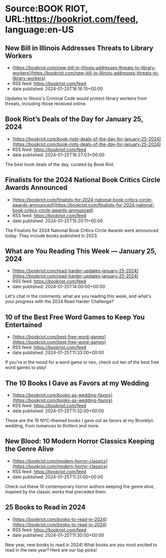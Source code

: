 # Source:BOOK RIOT, URL:https://bookriot.com/feed, language:en-US

## New Bill in Illinois Addresses Threats to Library Workers
 - [https://bookriot.com/new-bill-in-illinois-addresses-threats-to-library-workers](https://bookriot.com/new-bill-in-illinois-addresses-threats-to-library-workers)
 - RSS feed: https://bookriot.com/feed
 - date published: 2024-01-25T18:16:15+00:00

Updates to Illinois's Criminal Code would protect library workers from threats, including those received online.

## Book Riot’s Deals of the Day for January 25, 2024
 - [https://bookriot.com/book-riots-deals-of-the-day-for-january-25-2024](https://bookriot.com/book-riots-deals-of-the-day-for-january-25-2024)
 - RSS feed: https://bookriot.com/feed
 - date published: 2024-01-25T16:27:03+00:00

The best book deals of the day, curated by Book Riot.

## Finalists for the 2024 National Book Critics Circle Awards Announced
 - [https://bookriot.com/finalists-for-2024-national-book-critics-circle-awards-announced](https://bookriot.com/finalists-for-2024-national-book-critics-circle-awards-announced)
 - RSS feed: https://bookriot.com/feed
 - date published: 2024-01-25T15:20:11+00:00

The Finalists for 2024 National Book Critics Circle Awards were announced today. They include books published in 2023.

## What are You Reading This Week — January 25, 2024
 - [https://bookriot.com/read-harder-updates-january-25-2024](https://bookriot.com/read-harder-updates-january-25-2024)
 - RSS feed: https://bookriot.com/feed
 - date published: 2024-01-25T14:00:00+00:00

Let's chat in the comments: what are you reading this week, and what's your progress with the 2024 Read Harder Challenge?

## 10 of the Best Free Word Games to Keep You Entertained
 - [https://bookriot.com/best-free-word-games](https://bookriot.com/best-free-word-games)
 - RSS feed: https://bookriot.com/feed
 - date published: 2024-01-25T11:33:00+00:00

If you're in the mood for a word game or two, check out ten of the best free word games to play!

## The 10 Books I Gave as Favors at my Wedding
 - [https://bookriot.com/books-as-wedding-favors](https://bookriot.com/books-as-wedding-favors)
 - RSS feed: https://bookriot.com/feed
 - date published: 2024-01-25T11:32:00+00:00

These are the 10 NYC-themed books I gave out as favors at my Brooklyn wedding, from romances to thrillers and more.

## New Blood: 10 Modern Horror Classics Keeping the Genre Alive
 - [https://bookriot.com/modern-horror-classics](https://bookriot.com/modern-horror-classics)
 - RSS feed: https://bookriot.com/feed
 - date published: 2024-01-25T11:31:00+00:00

Check out these 10 contemporary horror authors keeping the genre alive, inspired by the classic works that preceded them.

## 25 Books to Read in 2024
 - [https://bookriot.com/books-to-read-in-2024](https://bookriot.com/books-to-read-in-2024)
 - RSS feed: https://bookriot.com/feed
 - date published: 2024-01-25T11:30:00+00:00

New year, new books to read in 2024! What books are you most excited to read in the new year? Here are our top picks!

